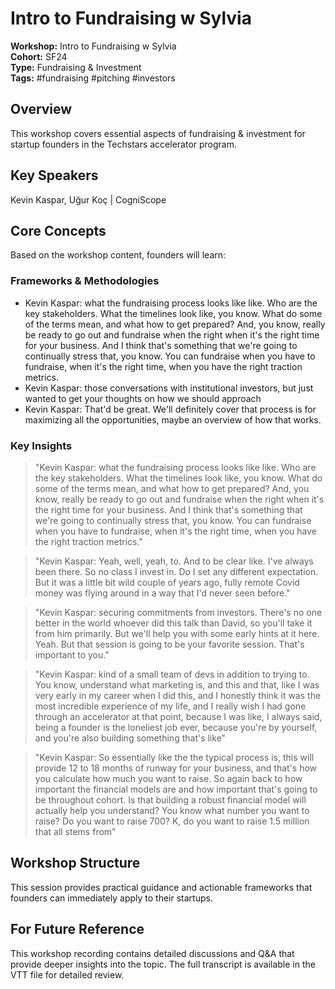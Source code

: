 # Intro to Fundraising w  Sylvia

**Workshop:** Intro to Fundraising w  Sylvia  
**Cohort:** SF24  
**Type:** Fundraising & Investment  
**Tags:** #fundraising #pitching #investors

## Overview

This workshop covers essential aspects of fundraising & investment for startup founders in the Techstars accelerator program.

## Key Speakers

Kevin Kaspar, Uğur Koç | CogniScope

## Core Concepts

Based on the workshop content, founders will learn:


### Frameworks & Methodologies

- Kevin Kaspar: what the fundraising process looks like like. Who are the key stakeholders. What the timelines look like, you know. What do some of the terms mean, and what how to get prepared? And, you know, really be ready to go out and fundraise when the right when it's the right time for your business. And I think that's something that we're going to continually stress that, you know. You can fundraise when you have to fundraise, when it's the right time, when you have the right traction metrics.
- Kevin Kaspar: those conversations with institutional investors, but just wanted to get your thoughts on how we should approach
- Kevin Kaspar: That'd be great. We'll definitely cover that process is for maximizing all the opportunities, maybe an overview of how that works.

### Key Insights

> "Kevin Kaspar: what the fundraising process looks like like. Who are the key stakeholders. What the timelines look like, you know. What do some of the terms mean, and what how to get prepared? And, you know, really be ready to go out and fundraise when the right when it's the right time for your business. And I think that's something that we're going to continually stress that, you know. You can fundraise when you have to fundraise, when it's the right time, when you have the right traction metrics."

> "Kevin Kaspar: Yeah, well, yeah, to. And to be clear like. I've always been there. So no class I invest in. Do I set any different expectation. But it was a little bit wild couple of years ago, fully remote Covid money was flying around in a way that I'd never seen before."

> "Kevin Kaspar: securing commitments from investors. There's no one better in the world whoever did this talk than David, so you'll take it from him primarily. But we'll help you with some early hints at it here. Yeah. But that session is going to be your favorite session. That's important to you."

> "Kevin Kaspar: kind of a small team of devs in addition to trying to. You know, understand what marketing is, and this and that, like I was very early in my career when I did this, and I honestly think it was the most incredible experience of my life, and I really wish I had gone through an accelerator at that point, because I was like, I always said, being a founder is the loneliest job ever, because you're by yourself, and you're also building something that's like"

> "Kevin Kaspar: So essentially like the the typical process is, this will provide 12 to 18 months of runway for your business, and that's how you calculate how much you want to raise. So again back to how important the financial models are and how important that's going to be throughout cohort. Is that building a robust financial model will actually help you understand? You know what number you want to raise? Do you want to raise 700? K, do you want to raise 1.5 million that all stems from"


## Workshop Structure

This session provides practical guidance and actionable frameworks that founders can immediately apply to their startups.

## For Future Reference

This workshop recording contains detailed discussions and Q&A that provide deeper insights into the topic. The full transcript is available in the VTT file for detailed review.

